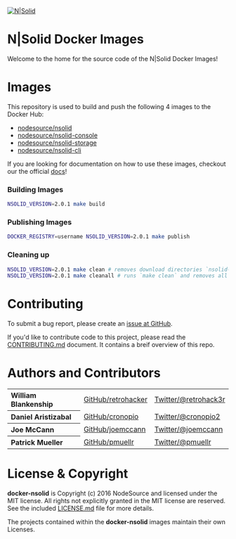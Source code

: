 [![N|Solid](../imgs/nsolid.png)](https://nodesource.com/products/nsolid)

N|Solid Docker Images
=====================

Welcome to the home for the source code of the N|Solid Docker Images!

# Images

This repository is used to build and push the following 4 images to the Docker Hub:

* [nodesource/nsolid](https://hub.docker.com/r/nodesource/nsolid)
* [nodesource/nsolid-console](https://hub.docker.com/r/nodesource/nsolid-console)
* [nodesource/nsolid-storage](https://hub.docker.com/r/nodesource/nsolid-storage)
* [nodesource/nsolid-cli](https://hub.docker.com/r/nodesource/nsolid-cli)

If you are looking for documentation on how to use these images, checkout our the official [docs](https://docs.nodesource.com)!

### Building Images

```bash
NSOLID_VERSION=2.0.1 make build 
```

### Publishing Images

```bash
DOCKER_REGISTRY=username NSOLID_VERSION=2.0.1 make publish
```

### Cleaning up

```bash
NSOLID_VERSION=2.0.1 make clean # removes download directories `nsolid-bundle-*`
NSOLID_VERSION=2.0.1 make cleanall # runs `make clean` and removes all docker images with label=nodesource=nsolid
```

# Contributing

To submit a bug report, please create an [issue at GitHub](https://github.com/nodesource/docker-nsolid/issues/new).

If you'd like to contribute code to this project, please read the
[CONTRIBUTING.md](https://github.com/nodesource/docker-nsolid/blob/master/CONTRIBUTING.md) document. It contains a breif overview of this repo.

# Authors and Contributors

<table><tbody>
  <tr>
    <th align="left">William Blankenship</th>
    <td><a href="https://github.com/retrohacker">GitHub/retrohacker</a></td>
    <td><a href="https://twitter.com/retrohack3r">Twitter/@retrohack3r</a></td>
  </tr>
  <tr>
    <th align="left">Daniel Aristizabal</th>
    <td><a href="https://github.com/cronopio">GitHub/cronopio</a></td>
    <td><a href="https://twitter.com/cronopio2">Twitter/@cronopio2</a></td>
  </tr>
  <tr>
    <th align="left">Joe McCann</th>
    <td><a href="https://github.com/joemccann">GitHub/joemccann</a></td>
    <td><a href="https://twitter.com/joemccann">Twitter/@joemccann</a></td>
  </tr>
  <tr>
    <th align="left">Patrick Mueller</th>
    <td><a href="https://github.com/pmuellr">GitHub/pmuellr</a></td>
    <td><a href="https://twitter.com/pmuellr">Twitter/@pmuellr</a></td>
  </tr>
</tbody></table>

# License & Copyright

**docker-nsolid** is Copyright (c) 2016 NodeSource and licensed under the
MIT license. All rights not explicitly granted in the MIT license are reserved.
See the included [LICENSE.md](https://github.com/nodesource/docker-node/blob/master/LICENSE.md) file for more details.

The projects contained within the **docker-nsolid** images maintain their own Licenses.
